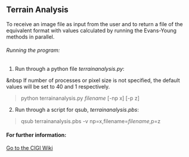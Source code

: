 ## Terrain Analysis

To receive an image file as input from the user and to return a file of the equivalent format with values calculated by running the Evans-Young methods in parallel.

###### Running the program:
1) Run through a python file *terrainanalysis.py*:

  &nbsp If number of processes or pixel size is not specified, the default values will be set to 40 and 1 respectively. 
  > python terrainanalysis.py *filename* [-np x] [-p z]

2) Run through a script for qsub, *terrainanalysis.pbs*:
> qsub terrainanalysis.pbs -v np=x,filename=*filename*,p=z

#### For further information:
[Go to the CIGI Wiki](https://wiki.cigi.illinois.edu/display/UP/Parallel+Terrain+Analysis+on+DEMs)
